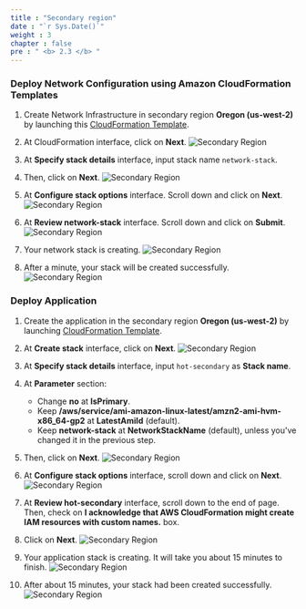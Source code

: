 ```yaml
---
title : "Secondary region"
date : "`r Sys.Date()`"
weight : 3
chapter : false
pre : " <b> 2.3 </b> "
---
```


### Deploy Network Configuration using Amazon CloudFormation Templates
1. Create Network Infrastructure in secondary region **Oregon (us-west-2)** by launching this [CloudFormation Template](https://console.aws.amazon.com/cloudformation/home?region=us-west-2#/stacks/create/template?stackName=network-stack&templateURL=https://ws-assets-prod-iad-r-pdx-f3b3f9f1a7d6a3d0.s3.us-west-2.amazonaws.com/6b7a41c6-3cae-45f2-bf2c-72c64b55d920/NetworkStack.yaml).
2. At CloudFormation interface, click on **Next**.
![Secondary Region](/images/2.preparation/2.3.secondaryregion/2.3.1secondaryregion.png?width=90pc)


3. At **Specify stack details** interface, input stack name ```network-stack```.
4. Then, click on **Next**.
![Secondary Region](/images/2.preparation/2.3.secondaryregion/2.3.2secondaryregion.png?width=90pc)

5. At **Configure stack options** interface. Scroll down and click on **Next**.
![Secondary Region](/images/2.preparation/2.3.secondaryregion/2.3.3secondaryregion.png?width=90pc)

6. At **Review network-stack** interface. Scroll down and click on **Submit**.
![Secondary Region](/images/2.preparation/2.3.secondaryregion/2.3.4secondaryregion.png?width=90pc)

7. Your network stack is creating.
![Secondary Region](/images/2.preparation/2.3.secondaryregion/2.3.5secondaryregion.png?width=89pc)

8. After a minute, your stack will be created successfully.
![Secondary Region](/images/2.preparation/2.3.secondaryregion/2.3.6secondaryregion.png?width=89pc)

### Deploy Application
1. Create the application in the secondary region **Oregon (us-west-2)** by launching [CloudFormation Template](https://us-west-2.console.aws.amazon.com/cloudformation/home?region=us-west-2#/stacks/create/template?stackName=hot-secondary&templateURL=https://ws-assets-prod-iad-r-pdx-f3b3f9f1a7d6a3d0.s3.us-west-2.amazonaws.com/6b7a41c6-3cae-45f2-bf2c-72c64b55d920/HotStandby.yaml).
2. At **Create stack** interface, click on **Next**.
![Secondary Region](/images/2.preparation/2.3.secondaryregion/2.3.7secondaryregion.png?width=90pc)

3. At **Specify stack details** interface, input ```hot-secondary``` as **Stack name**.
4. At **Parameter** section:
    + Change **no** at **IsPrimary**.
    + Keep **/aws/service/ami-amazon-linux-latest/amzn2-ami-hvm-x86_64-gp2** at **LatestAmiId** (default).
    + Keep **network-stack** at **NetworkStackName** (default), unless you've changed it in the previous step.
5. Then, click on **Next**.
![Secondary Region](/images/2.preparation/2.3.secondaryregion/2.3.8secondaryregion.png?width=90pc)

6. At **Configure stack options** interface, scroll down and click on **Next**.
![Secondary Region](/images/2.preparation/2.3.secondaryregion/2.3.9secondaryregion.png?width=90pc)

7. At **Review hot-secondary** interface, scroll down to the end of page. Then, check on **I acknowledge that AWS CloudFormation might create IAM resources with custom names.** box.
8. Click on **Next**.
![Secondary Region](/images/2.preparation/2.3.secondaryregion/2.3.10secondaryregion.png?width=90pc)

9. Your application stack is creating. It will take you about 15 minutes to finish.
![Secondary Region](/images/2.preparation/2.3.secondaryregion/2.3.11secondaryregion.png?width=90pc)

10. After about 15 minutes, your stack had been created successfully.
![Secondary Region](/images/2.preparation/2.3.secondaryregion/2.3.12secondaryregion.png?width=90pc)